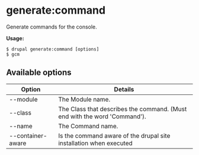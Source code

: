 # generate:command
Generate commands for the console.

**Usage:**
```
$ drupal generate:command [options]
$ gcm  
```

## Available options
Option | Details
-------|-------------
--module | The Module name.
--class | The Class that describes the command. (Must end with the word 'Command').
--name | The Command name.
--container-aware | Is the command aware of the drupal site installation when executed
